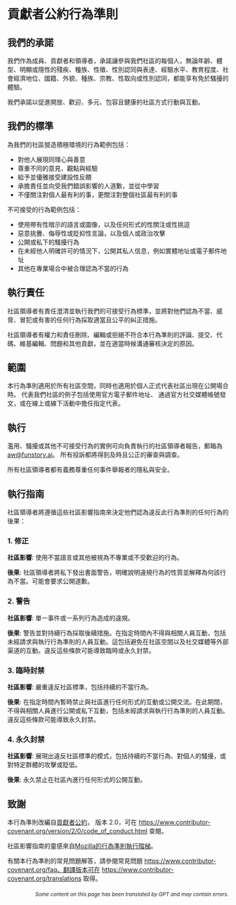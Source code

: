 # 貢獻者公約行為準則

## 我們的承諾

我們作為成員、貢獻者和領導者，承諾讓參與我們社區的每個人，無論年齡、體型、明顯或隱性的殘疾、種族、性徵、性別認同與表達、經驗水平、教育程度、社會經濟地位、國籍、外貌、種族、宗教、性取向或性別認同，都能享有免於騷擾的體驗。

我們承諾以促進開放、歡迎、多元、包容且健康的社區方式行動與互動。

## 我們的標準

為我們的社區營造積極環境的行為範例包括：

* 對他人展現同理心與善意
* 尊重不同的意見、觀點與經驗
* 給予並優雅接受建設性反饋
* 承擔責任並向受我們錯誤影響的人道歉，並從中學習
* 不僅關注對個人最有利的事，更關注對整個社區最有利的事

不可接受的行為範例包括：

* 使用帶有性暗示的語言或圖像，以及任何形式的性關注或性挑逗
* 惡意挑釁、侮辱性或貶抑性言論，以及個人或政治攻擊
* 公開或私下的騷擾行為
* 在未經他人明確許可的情況下，公開其私人信息，例如實體地址或電子郵件地址
* 其他在專業場合中被合理認為不當的行為

## 執行責任

社區領導者有責任澄清並執行我們的可接受行為標準，並將對他們認為不當、威脅、冒犯或有害的任何行為採取適當且公平的糾正措施。

社區領導者有權力和責任刪除、編輯或拒絕不符合本行為準則的評論、提交、代碼、維基編輯、問題和其他貢獻，並在適當時候溝通審核決定的原因。

## 範圍

本行為準則適用於所有社區空間，同時也適用於個人正式代表社區出現在公開場合時。
代表我們社區的例子包括使用官方電子郵件地址、
通過官方社交媒體帳號發文，或在線上或線下活動中擔任指定代表。

## 執行

濫用、騷擾或其他不可接受行為的實例可向負責執行的社區領導者報告，郵箱為
aw@funstory.ai。
所有投訴都將得到及時且公正的審查與調查。

所有社區領導者都有義務尊重任何事件舉報者的隱私與安全。

## 執行指南

社區領導者將遵循這些社區影響指南來決定他們認為違反此行為準則的任何行為的後果：

### 1. 修正

**社區影響**: 使用不當語言或其他被視為不專業或不受歡迎的行為。

**後果**: 社區領導者將私下發出書面警告，明確說明違規行為的性質並解釋為何該行為不當。可能會要求公開道歉。

### 2. 警告

**社區影響**: 單一事件或一系列行為造成的違規。

**後果**: 警告並對持續行為採取後續措施。在指定時間內不得與相關人員互動，包括未經請求與執行行為準則的人員互動。這包括避免在社區空間以及社交媒體等外部渠道的互動。違反這些條款可能導致臨時或永久封禁。

### 3. 臨時封禁

**社區影響**: 嚴重違反社區標準，包括持續的不當行為。

**後果**: 在指定時間內暫時禁止與社區進行任何形式的互動或公開交流。在此期間，不得與相關人員進行公開或私下互動，包括未經請求與執行行為準則的人員互動。違反這些條款可能導致永久封禁。

### 4. 永久封禁

**社區影響**: 展現出違反社區標準的模式，包括持續的不當行為、對個人的騷擾，或對特定群體的攻擊或貶低。

**後果**: 永久禁止在社區內進行任何形式的公開互動。

## 致謝

本行為準則改編自[貢獻者公約][homepage]，
版本 2.0，可在
https://www.contributor-covenant.org/version/2/0/code_of_conduct.html 查閱。

社區影響指南的靈感來自[Mozilla的行為準則執行階梯](https://github.com/mozilla/diversity)。

[homepage]: https://www.contributor-covenant.org

有關本行為準則的常見問題解答，請參閱常見問題
https://www.contributor-covenant.org/faq。翻譯版本可在
https://www.contributor-covenant.org/translations 取得。

<div align="right"> 
<h6><small>Some content on this page has been translated by GPT and may contain errors.</small></h6>